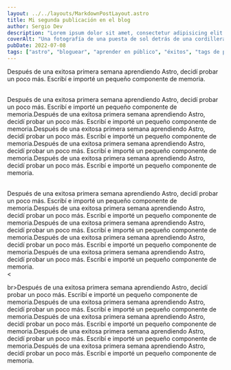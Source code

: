 ```yaml
---
layout: ../../layouts/MarkdownPostLayout.astro
title: Mi segunda publicación en el blog
author: Sergio Dev
description: "Lorem ipsum dolor sit amet, consectetur adipisicing elit. Aliquid itaque veritatis vitae quis totam voluptas amet, blanditiis a debitis nisi suscipit neque sed placeat distinc"
coverAlt: "Una fotografía de una puesta de sol detrás de una cordillera."
pubDate: 2022-07-08
tags: ["astro", "bloguear", "aprender en público", "éxitos", "tags de prueba"]
---
```

Después de una exitosa primera semana aprendiendo Astro, decidí probar un poco más. Escribí e importé un pequeño componente de memoria.


<br>Después de una exitosa primera semana aprendiendo Astro, decidí probar un poco más. Escribí e importé un pequeño componente de memoria.Después de una exitosa primera semana aprendiendo Astro, decidí probar un poco más. Escribí e importé un pequeño componente de memoria.Después de una exitosa primera semana aprendiendo Astro, decidí probar un poco más. Escribí e importé un pequeño componente de memoria.Después de una exitosa primera semana aprendiendo Astro, decidí probar un poco más. Escribí e importé un pequeño componente de memoria.Después de una exitosa primera semana aprendiendo Astro, decidí probar un poco más. Escribí e importé un pequeño componente de memoria.</br>

<br>Después de una exitosa primera semana aprendiendo Astro, decidí probar un poco más. Escribí e importé un pequeño componente de memoria.Después de una exitosa primera semana aprendiendo Astro, decidí probar un poco más. Escribí e importé un pequeño componente de memoria.Después de una exitosa primera semana aprendiendo Astro, decidí probar un poco más. Escribí e importé un pequeño componente de memoria.Después de una exitosa primera semana aprendiendo Astro, decidí probar un poco más. Escribí e importé un pequeño componente de memoria.Después de una exitosa primera semana aprendiendo Astro, decidí probar un poco más. Escribí e importé un pequeño componente de memoria.</br><

br>Después de una exitosa primera semana aprendiendo Astro, decidí probar un poco más. Escribí e importé un pequeño componente de memoria.Después de una exitosa primera semana aprendiendo Astro, decidí probar un poco más. Escribí e importé un pequeño componente de memoria.Después de una exitosa primera semana aprendiendo Astro, decidí probar un poco más. Escribí e importé un pequeño componente de memoria.Después de una exitosa primera semana aprendiendo Astro, decidí probar un poco más. Escribí e importé un pequeño componente de memoria.Después de una exitosa primera semana aprendiendo Astro, decidí probar un poco más. Escribí e importé un pequeño componente de memoria.</br>
